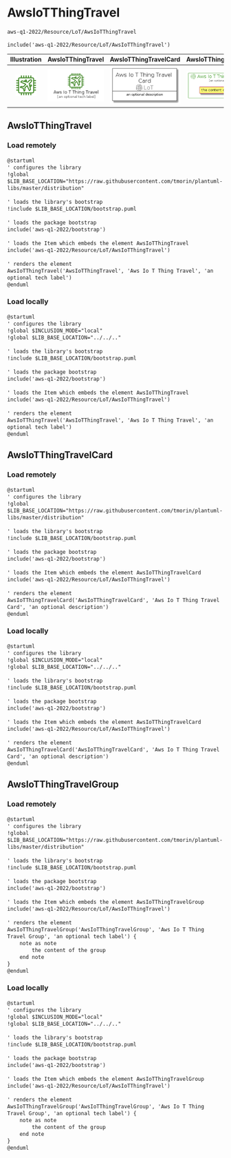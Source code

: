 # AwsIoTThingTravel


```text
aws-q1-2022/Resource/LoT/AwsIoTThingTravel
```

```text
include('aws-q1-2022/Resource/LoT/AwsIoTThingTravel')
```



| Illustration | AwsIoTThingTravel | AwsIoTThingTravelCard | AwsIoTThingTravelGroup |
| :---: | :---: | :---: | :---: |
| ![illustration for Illustration](../../../aws-q1-2022/Resource/LoT/AwsIoTThingTravel.png) | ![illustration for AwsIoTThingTravel](../../../aws-q1-2022/Resource/LoT/AwsIoTThingTravel.Local.png) | ![illustration for AwsIoTThingTravelCard](../../../aws-q1-2022/Resource/LoT/AwsIoTThingTravelCard.Local.png) | ![illustration for AwsIoTThingTravelGroup](../../../aws-q1-2022/Resource/LoT/AwsIoTThingTravelGroup.Local.png) |




## AwsIoTThingTravel

### Load remotely
```plantuml
@startuml
' configures the library
!global $LIB_BASE_LOCATION="https://raw.githubusercontent.com/tmorin/plantuml-libs/master/distribution"

' loads the library's bootstrap
!include $LIB_BASE_LOCATION/bootstrap.puml

' loads the package bootstrap
include('aws-q1-2022/bootstrap')

' loads the Item which embeds the element AwsIoTThingTravel
include('aws-q1-2022/Resource/LoT/AwsIoTThingTravel')

' renders the element
AwsIoTThingTravel('AwsIoTThingTravel', 'Aws Io T Thing Travel', 'an optional tech label')
@enduml
```

### Load locally
```plantuml
@startuml
' configures the library
!global $INCLUSION_MODE="local"
!global $LIB_BASE_LOCATION="../../.."

' loads the library's bootstrap
!include $LIB_BASE_LOCATION/bootstrap.puml

' loads the package bootstrap
include('aws-q1-2022/bootstrap')

' loads the Item which embeds the element AwsIoTThingTravel
include('aws-q1-2022/Resource/LoT/AwsIoTThingTravel')

' renders the element
AwsIoTThingTravel('AwsIoTThingTravel', 'Aws Io T Thing Travel', 'an optional tech label')
@enduml
```

## AwsIoTThingTravelCard

### Load remotely
```plantuml
@startuml
' configures the library
!global $LIB_BASE_LOCATION="https://raw.githubusercontent.com/tmorin/plantuml-libs/master/distribution"

' loads the library's bootstrap
!include $LIB_BASE_LOCATION/bootstrap.puml

' loads the package bootstrap
include('aws-q1-2022/bootstrap')

' loads the Item which embeds the element AwsIoTThingTravelCard
include('aws-q1-2022/Resource/LoT/AwsIoTThingTravel')

' renders the element
AwsIoTThingTravelCard('AwsIoTThingTravelCard', 'Aws Io T Thing Travel Card', 'an optional description')
@enduml
```

### Load locally
```plantuml
@startuml
' configures the library
!global $INCLUSION_MODE="local"
!global $LIB_BASE_LOCATION="../../.."

' loads the library's bootstrap
!include $LIB_BASE_LOCATION/bootstrap.puml

' loads the package bootstrap
include('aws-q1-2022/bootstrap')

' loads the Item which embeds the element AwsIoTThingTravelCard
include('aws-q1-2022/Resource/LoT/AwsIoTThingTravel')

' renders the element
AwsIoTThingTravelCard('AwsIoTThingTravelCard', 'Aws Io T Thing Travel Card', 'an optional description')
@enduml
```

## AwsIoTThingTravelGroup

### Load remotely
```plantuml
@startuml
' configures the library
!global $LIB_BASE_LOCATION="https://raw.githubusercontent.com/tmorin/plantuml-libs/master/distribution"

' loads the library's bootstrap
!include $LIB_BASE_LOCATION/bootstrap.puml

' loads the package bootstrap
include('aws-q1-2022/bootstrap')

' loads the Item which embeds the element AwsIoTThingTravelGroup
include('aws-q1-2022/Resource/LoT/AwsIoTThingTravel')

' renders the element
AwsIoTThingTravelGroup('AwsIoTThingTravelGroup', 'Aws Io T Thing Travel Group', 'an optional tech label') {
    note as note
        the content of the group
    end note
}
@enduml
```

### Load locally
```plantuml
@startuml
' configures the library
!global $INCLUSION_MODE="local"
!global $LIB_BASE_LOCATION="../../.."

' loads the library's bootstrap
!include $LIB_BASE_LOCATION/bootstrap.puml

' loads the package bootstrap
include('aws-q1-2022/bootstrap')

' loads the Item which embeds the element AwsIoTThingTravelGroup
include('aws-q1-2022/Resource/LoT/AwsIoTThingTravel')

' renders the element
AwsIoTThingTravelGroup('AwsIoTThingTravelGroup', 'Aws Io T Thing Travel Group', 'an optional tech label') {
    note as note
        the content of the group
    end note
}
@enduml
```

